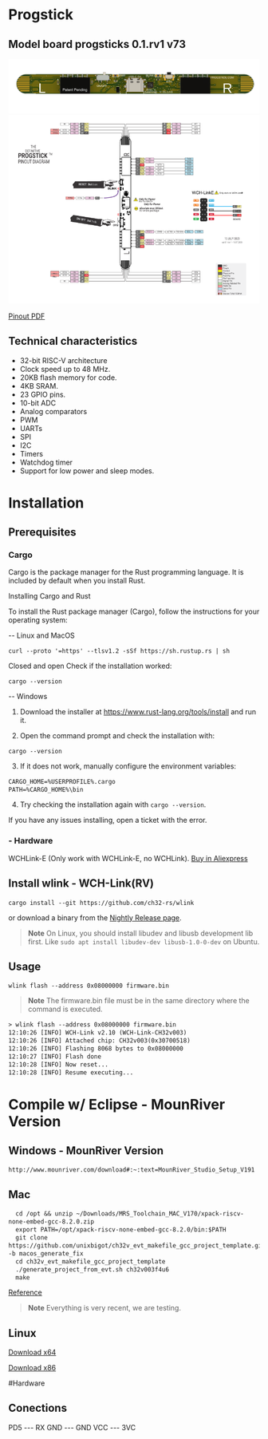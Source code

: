 # Progstick
## Model board progsticks  0.1.rv1 v73
![Progstick 0.1](Images/progstick_0.1.rv1_v73_v1.png)
![PINOUT](Images/progstick_0.1.rv1_v73_pinout.png)


[Pinout PDF](Documentation/progstick_0.1.rv1_v73_pinout.pdf)

## Technical characteristics

- 32-bit RISC-V architecture
- Clock speed up to 48 MHz.
- 20KB flash memory for code.
- 4KB SRAM.
- 23 GPIO pins.
- 10-bit ADC
- Analog comparators
- PWM
- UARTs
- SPI
- I2C
- Timers
- Watchdog timer
- Support for low power and sleep modes.

# Installation

## Prerequisites

### Cargo
Cargo is the package manager for the Rust programming language. It is included by default when you install Rust.

Installing Cargo and Rust

To install the Rust package manager (Cargo), follow the instructions for your operating system:

-- Linux and MacOS
```
curl --proto '=https' --tlsv1.2 -sSf https://sh.rustup.rs | sh
```
Closed and open 
Check if the installation worked:
```
cargo --version
```


-- Windows  

1. Download the installer at https://www.rust-lang.org/tools/install and run it.

2. Open the command prompt and check the installation with:
```
cargo --version
```

3. If it does not work, manually configure the environment variables:
```
CARGO_HOME=%USERPROFILE%.cargo
PATH=%CARGO_HOME%\bin
```

4. Try checking the installation again with `cargo --version`.

If you have any issues installing, open a ticket with the error.

### - Hardware
WCHLink-E (Only work with WCHLink-E, no WCHLink).
[Buy in Aliexpress](https://www.aliexpress.us/w/wholesale-WCHLink%2525252dE.html)

## Install wlink - WCH-Link(RV)
```
cargo install --git https://github.com/ch32-rs/wlink
```
or download a binary from the [Nightly Release page](https://github.com/ch32-rs/wlink/releases/tag/nightly).

> **Note**
> On Linux, you should install libudev and libusb development lib first.
> Like `sudo apt install libudev-dev libusb-1.0-0-dev` on Ubuntu.

## Usage
```
wlink flash --address 0x08000000 firmware.bin
```
> **Note**
> The firmware.bin file must be in the same directory where the command is executed.

```console
> wlink flash --address 0x08000000 firmware.bin
12:10:26 [INFO] WCH-Link v2.10 (WCH-Link-CH32v003)
12:10:26 [INFO] Attached chip: CH32v003(0x30700518)
12:10:26 [INFO] Flashing 8068 bytes to 0x08000000
12:10:27 [INFO] Flash done
12:10:28 [INFO] Now reset...
12:10:28 [INFO] Resume executing...
```


# Compile w/ Eclipse - MounRiver Version

## Windows - MounRiver Version
```
http://www.mounriver.com/download#:~:text=MounRiver_Studio_Setup_V191
```
## Mac
```
  cd /opt && unzip ~/Downloads/MRS_Toolchain_MAC_V170/xpack-riscv-none-embed-gcc-8.2.0.zip
  export PATH=/opt/xpack-riscv-none-embed-gcc-8.2.0/bin:$PATH
  git clone https://github.com/unixbigot/ch32v_evt_makefile_gcc_project_template.git -b macos_generate_fix
  cd ch32v_evt_makefile_gcc_project_template
  ./generate_project_from_evt.sh ch32v003f4u6
  make
```
[Reference](https://github.com/Community-PIO-CH32V/platform-ch32v/issues/25#issuecomment-1537077546)
> **Note**
> Everything is very recent, we are testing.

## Linux
[Download x64](http://file.mounriver.com/upgrade/MounRiver_Studio_Community_Linux_x64_V160.tar.xz)

[Download x86](http://file.mounriver.com/upgrade/MounRiver_Studio_Community_Linux_x86_V160.tar.xz)


#Hardware
## Conections
PD5 --- RX
GND --- GND
VCC --- 3VC

